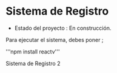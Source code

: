 <h1> Sistema de Registro </h1> 

- Estado del proyecto : En construcción.

Para ejecutar el sistema, debes poner ;

'''npm install reactv'''

Sistema de Registro 2 
